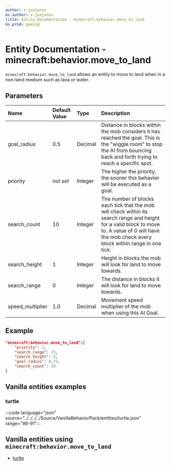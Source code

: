 ```yaml
---
author: v-josjones
ms.author: v-josjones
title: Entity Documentation - minecraft:behavior.move_to_land
ms.prod: gaming
---
```


# Entity Documentation - minecraft:behavior.move_to_land

`minecraft:behavior.move_to_land` allows an entity to move to land when in a non-land medium such as lava or water.

## Parameters

|Name |Default Value  |Type  |Description  |
|:----------|:----------|:----------|:----------|
|goal_radius| 0.5| Decimal| Distance in blocks within the mob considers it has reached the goal. This is the "wiggle room" to stop the AI from bouncing back and forth trying to reach a specific spot. |
|priority|*not set*|Integer|The higher the priority, the sooner this behavior will be executed as a goal.|
|search_count| 10| Integer| The number of blocks each tick that the mob will check within its search range and height for a valid block to move to. A value of 0 will have the mob check every block within range in one tick. |
|search_height| 1| Integer| Height in blocks the mob will look for land to move towards. |
|search_range| 0| Integer| The distance in blocks it will look for land to move towards. |
|speed_multiplier| 1.0| Decimal| Movement speed multiplier of the mob when using this AI Goal. |

## Example

```json
"minecraft:behavior.move_to_land":{
    "priority": 2,
    "search_range": 25,
    "search_height": 5,
    "goal_radius": 0.75,
    "search_count": 10
}
```

## Vanilla entities examples

### turtle

:::code language="json" source="../../../../Source/VanillaBehaviorPack/entities/turtle.json" range="86-91":::

## Vanilla entities using `minecraft:behavior.move_to_land`

- [turtle](../../../../Source/VanillaBehaviorPack_Snippets/entities/turtle.md)

